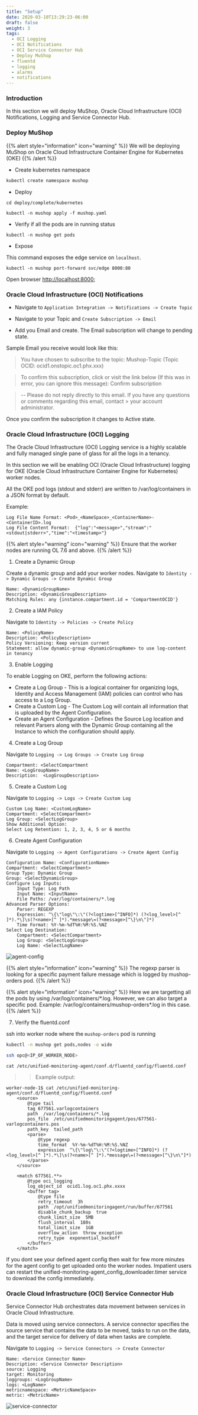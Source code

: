 ```yaml
---
title: "Setup"
date: 2020-03-10T13:29:23-06:00
draft: false
weight: 3
tags:
  - OCI Logging
  - OCI Notifications
  - OCI Service Connector Hub
  - Deploy MuShop
  - fluentd
  - logging
  - alarms
  - notifications
---
```


### Introduction

In this section we will deploy MuShop, Oracle Cloud Infrastructure (OCI) Notifications, Logging and Service Connector Hub.

### Deploy MuShop

{{% alert style="information" icon="warning" %}}
We will be deploying MuShop on Oracle Cloud Infrastructure Container Engine for Kubernetes (OKE)
{{% /alert %}}

- Create kubernetes namespace
```bash
kubectl create namespace mushop
```
- Deploy
```
cd deploy/complete/kubernetes
```
```text
kubectl -n mushop apply -f mushop.yaml
```
- Verify if all the pods are in running status 
```text
kubectl -n mushop get pods
```

- Expose

This command exposes the edge service on `localhost`.

```text
kubectl -n mushop port-forward svc/edge 8000:80
```
Open browser [http://localhost:8000](http://localhost:8000);

### Oracle Cloud Infrastructure (OCI) Notifications

- Navigate to `Application Integration -> Notifications -> Create Topic`

- Navigate to your Topic and `Create Subscription -> Email`

- Add you Email and create. The Email subscription will change to pending state. 

Sample Email you receive would look like this:

> You have chosen to subscribe to the topic:
> Mushop-Topic (Topic OCID: ocid1.onstopic.oc1.phx.xxx)

> To confirm this subscription, click or visit the link below (If this was in error, you can ignore this message):
> Confirm subscription

> --
> Please do not reply directly to this email. If you have any questions or comments regarding this email, contact > your account administrator.


Once you confirm the subscription it changes to Active state. 

### Oracle Cloud Infrastructure (OCI) Logging

The Oracle Cloud Infrastructure (OCI) Logging service is a highly scalable and fully managed single pane of glass for all the logs in a tenancy. 

In this section we will be enabling OCI (Oracle Cloud Infrastructure) logging for OKE (Oracle Cloud Infrastructure Container Engine for Kubernetes) worker nodes. 

All the OKE pod logs (stdout and stderr) are written to /var/log/containers in a JSON format by default.

Example:  
```
Log File Name Format: <Pod>_<NameSpace>_<ContainerName>-<ContainerID>.log
Log File Content Format:  {"log":"<message>","stream":"<stdout|stderr>","time":"<timestamp>"}
```

{{% alert style="warning" icon="warning" %}}
Ensure that the worker nodes are running OL 7.6 and above.
{{% /alert %}}

1. Create a Dynamic Group

Create a dynamic group and add your worker nodes.
Navigate to `Identity -> Dynamic Groups -> Create Dynamic Group`

    Name: <DynamicGroupName>
    Description: <DynamicGroupDescription>
    Matching Rules: any {instance.compartment.id = 'CompartmentOCID'}

2. Create a IAM Policy

Navigate to `Identity -> Policies -> Create Policy` 

    Name: <PolicyName>
    Description: <PolicyDescription>
    Policy Versioning: Keep version current
    Statement: allow dynamic-group <DynamicGroupName> to use log-content in tenancy

3. Enable Logging

To enable Logging on OKE, perform the following actions:

- Create a Log Group - This is a logical container for organizing logs, Identity and Access Management (IAM) policies can control who has access to a Log Group.
- Create a Custom Log - The Custom Log will contain all information that is uploaded by the Agent Configuration.
- Create an Agent Configuration - Defines the Source Log location and relevant Parsers along with the Dynamic Group containing all the Instance to which the configuration should apply.

4. Create a Log Group

Navigate to `Logging -> Log Groups -> Create Log Group`

    Compartment: <SelectCompartment
    Name: <LogGroupName>
    Description:  <LogGroupDescription>

5. Create a Custom Log

Navigate to `Logging -> Logs -> Create Custom Log`

    Custom Log Name: <CustomLogName>
    Compartment: <SelectCompartment>
    Log Group: <SelectLogGroup>
    Show Additional Option:
    Select Log Retention: 1, 2, 3, 4, 5 or 6 months

6. Create Agent Configuration

Navigate to `Logging -> Agent Configurations -> Create Agent Config`

    Configuration Name: <ConfigurationName>
    Compartment: <SelectCompartment>
    Group Type: Dynamic Group
    Group: <SelectDynamicGroup>
    Configure Log Inputs:
        Input Type: Log Path
        Input Name: <InputName>
        File Paths: /var/log/containers/*.log
    Advanced Parser Options:
        Parser: REGEXP
        Expression: ^\{\"log\"\:\"(?<logtime>[^INFO]*) (?<log_level>[^ ]*).*\]\s(?<name>[^ ]*).*message\=(?<message>[^\}\n\"]*)
        Time Format: %Y-%m-%dT%H:%M:%S.%NZ
    Select Log Destination:
        Compartment: <SelectCompartment>
        Log Group: <SelectLogGroup>
        Log Name: <SelectLogName>

![agent-config](../../images/agent-config.png)

{{% alert style="information" icon="warning" %}}
The regexp parser is looking for a specific payment failure message which is logged by mushop-orders pod.
{{% /alert %}}


{{% alert style="information" icon="warning" %}}
Here we are targetting all the pods by using /var/log/containers/\*.log. However, we can also target a specific pod. Example: /var/log/containers/mushop-orders\*.log in this case.
{{% /alert %}}

7. Verify the fluentd.conf

ssh into worker node where the `mushop-orders` pod is running

```bash
kubectl -n mushop get pods,nodes -o wide
```
```bash
ssh opc@<IP_OF_WORKER_NODE>
```

```
cat /etc/unified-monitoring-agent/conf.d/fluentd_config/fluentd.conf
```


>> Example output:

```text
worker-node-1$ cat /etc/unified-monitoring-agent/conf.d/fluentd_config/fluentd.conf
    <source>
        @type tail
        tag 677561.varlogcontainers
        path  /var/log/containers/*.log
        pos_file  /etc/unifiedmonitoringagent/pos/677561-varlogcontainers.pos
        path_key  tailed_path
        <parse>
            @type regexp
            time_format  %Y-%m-%dT%H:%M:%S.%NZ
            expression  ^\{\"log\"\:\"(?<logtime>[^INFO]*) (?<log_level>[^ ]*).*\]\s(?<name>[^ ]*).*message\=(?<message>[^\}\n\"]*)
        </parse>
    </source>

    <match 677561.**>
        @type oci_logging
        log_object_id  ocid1.log.oc1.phx.xxxx
        <buffer tag>
            @type file
            retry_timeout  3h
            path  /opt/unifiedmonitoringagent/run/buffer/677561
            disable_chunk_backup  true
            chunk_limit_size  5MB
            flush_interval  180s
            total_limit_size  1GB
            overflow_action  throw_exception
            retry_type  exponential_backoff
        </buffer>
    </match>
```
If you dont see your defined agent config then wait for few more minutes for the agent config to get uploaded onto the worker nodes. Impatient users can restart the unified-monitoring-agent_config_downloader.timer service to download the config immediately.

### Oracle Cloud Infrastructure (OCI) Service Connector Hub

Service Connector Hub orchestrates data movement between services in Oracle Cloud Infrastructure.

Data is moved using service connectors. A service connector specifies the source service that contains the data to be moved, tasks to run on the data, and the target service for delivery of data when tasks are complete.

Navigate to `Logging -> Service Connectors -> Create Connector`

    Name: <Service Connector Name>
    Description: <Service Connector Description>
    source: Logging
    target: Monitoring
    loggroups: <LogGroupName>
    logs: <LogName>
    metricnamespace: <MetricNameSpace>
    metric: <MetricName>

![service-connector](../../images/service-connector.png)